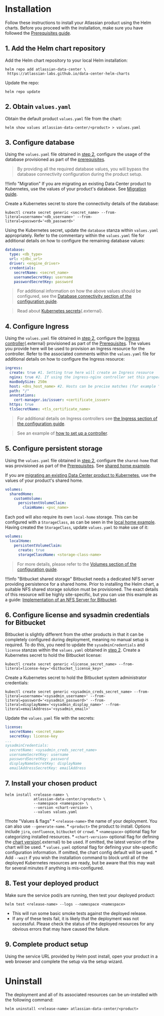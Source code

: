 # Installation 

Follow these instructions to install your Atlassian product using the Helm charts. Before you proceed with the installation, make sure you have followed the [Prerequisites guide](PREREQUISITES.md).

## 1. Add the Helm chart repository

Add the Helm chart repository to your local Helm installation:

```shell
helm repo add atlassian-data-center \
 https://atlassian-labs.github.io/data-center-helm-charts
```

Update the repo:

```shell
helm repo update
```

## 2. Obtain `values.yaml`

Obtain the default product `values.yaml` file from the chart:

```shell
helm show values atlassian-data-center/<product> > values.yaml
```

## 3. Configure database
Using the `values.yaml` file obtained in [step 2](#2-obtain-valuesyaml), configure the usage of the database provisioned as part of the [prerequisites](PREREQUISITES.md). 

> By providing all the required database values, you will bypass the database connectivity configuration during the product setup.

!!!info "Migration"
    If you are migrating an existing Data Center product to Kubernetes, use the values of your product's database. See [Migration guide](MIGRATION.md).

Create a Kubernetes secret to store the connectivity details of the database:

```shell
kubectl create secret generic <secret_name> --from-literal=username='<db_username>' --from-literal=password='<db_password>'
``` 

Using the Kubernetes secret, update the `database` stanza within `values.yaml` appropriately. Refer to the commentary within the `values.yaml` file for additional details on how to configure the remaining database values:

```yaml
database:
  type: <db_type>
  url: <jdbc_url>
  driver: <engine_driver>
  credentials:
    secretName: <secret_name>
    usernameSecretKey: username
    passwordSecretKey: password
```

> For additional information on how the above values should be configured, see the [Database connectivity section of the configuration guide](CONFIGURATION.md#database-connectivity).

> Read about [Kubernetes secrets](https://kubernetes.io/docs/concepts/configuration/secret/){.external}.
    
## 4. Configure Ingress
Using the `values.yaml` file obtained in [step 2](#2-obtain-valuesyaml), configure the [Ingress controller](https://kubernetes.io/docs/concepts/services-networking/ingress-controllers/){.external} provisioned as part of the [Prerequisites](PREREQUISITES.md). The values you provide here will be used to provision an Ingress resource for the controller. Refer to the associated comments within the `values.yaml` file for additional details on how to configure the Ingress resource:

```yaml
ingress:
  create: true #1. Setting true here will create an Ingress resource
  nginx: true #2. If using the ingress-nginx controller set this property to true
  maxBodySize: 250m
  host: <dns_host_name> #2. Hosts can be precise matches (for example “foo.bar.com”) or a wildcard (for example “*.foo.com”).
  path: "/"
  annotations:
    cert-manager.io/issuer: <certificate_issuer>
  https: true
  tlsSecretName: <tls_certificate_name>
```

> For additional details on Ingress controllers see [the Ingress section of the configuration guide](CONFIGURATION.md#ingress). 

> See an example of [how to set up a controller](../examples/ingress/CONTROLLERS.md).
    
## 5. Configure persistent storage

Using the `values.yaml` file obtained in [step 2](#2-obtain-valuesyaml), configure the `shared-home` that was provisioned as part of the [Prerequisites](PREREQUISITES.md). See [shared home example](../examples/storage/aws/SHARED_STORAGE.md).

If you are [migrating an existing Data Center product to Kubernetes](MIGRATION.md), use the values of your product's shared home. 


```yaml
volumes:
  sharedHome:
    customVolume:
      persistentVolumeClaim:
        claimName: <pvc_name>
```

Each pod will also require its own `local-home` storage. This can be configured with a `StorageClass`, as can be seen in the [local home example](../examples/storage/aws/LOCAL_STORAGE.md). Having created the `StorageClass`, update `values.yaml` to make use of it: 

```yaml
volumes:
  localHome:
    persistentVolumeClaim:
      create: true
      storageClassName: <storage-class-name>
```

> For more details, please refer to the [Volumes section of the configuration guide](CONFIGURATION.md#volumes).
    
!!!info "Bitbucket shared storage"
    Bitbucket needs a dedicated NFS server providing persistence for a shared home. Prior to installing the Helm chart, a suitable NFS shared storage solution must be provisioned. The exact details of this resource will be highly site-specific, but you can use this example as a guide: [Implementation of an NFS Server for Bitbucket](../examples/storage/nfs/NFS.md).
    
## 6. Configure license and sysadmin credentials for Bitbucket

Bitbucket is slightly different from the other products in that it can be completely configured during deployment, meaning no manual setup is required. To do this, you need to update the `sysadminCredentials` and `license` stanzas within the `values.yaml` obtained in [step 2](#2-obtain-valuesyaml).
Create a Kubernetes secret to hold the Bitbucket license:

```shell
kubectl create secret generic <license_secret_name> --from-literal=license-key='<bitbucket_license_key>'
```

Create a Kubernetes secret to hold the Bitbucket system administrator credentials:

```shell
kubectl create secret generic <sysadmin_creds_secret_name> --from-literal=username='<sysadmin_username>' --from-literal=password='<sysadmin_password>' --from-literal=displayName='<sysadmin_display_name>' --from-literal=emailAddress='<sysadmin_email>'
```

Update the `values.yaml` file with the secrets:

```yaml
license:
  secretName: <secret_name>
  secretKey: license-key
...
sysadminCredentials:
  secretName: <sysadmin_creds_secret_name>
  usernameSecretKey: username
  passwordSecretKey: password
  displayNameSecretKey: displayName
  emailAddressSecretKey: emailAddress
```

## 7. Install your chosen product

```shell
helm install <release-name> \
             atlassian-data-center/<product> \
             --namespace <namespace> \
             --version <chart-version> \
             --values values.yaml
```

!!!note "Values & flags"
    * `<release-name>` the name of your deployment. You can also use `--generate-name`.
    * `<product>` the product to install. Options include `jira`, `confluence`, `bitbucket` or `crowd`.
    * `<namespace>` optional flag for categorizing installed resources.
    * `<chart-version>` optional flag for defining the [chart version](https://artifacthub.io/packages/search?org=atlassian&sort=relevance&page=1){.external} to be used. If omitted, the latest version of the chart will be used.
    * `values.yaml` optional flag for defining your site-specific configuration information. If omitted, the chart config default will be used.
    * Add `--wait` if you wish the installation command to block until all of the deployed Kubernetes resources are ready, but be aware that this may wait for several minutes if anything is mis-configured.

## 8. Test your deployed product 

Make sure the service pod/s are running, then test your deployed product:

```shell
helm test <release-name> --logs --namespace <namespace>
```

* This will run some basic smoke tests against the deployed release.
* If any of these tests fail, it is likely that the deployment was not successful. Please check the status of the deployed resources for any obvious errors that may have caused the failure.

## 9. Complete product setup 

Using the service URL provided by Helm post install, open your product in a web browser and complete the setup via the setup wizard. 

# Uninstall
The deployment and all of its associated resources can be un-installed with the following command:
```shell
helm uninstall <release-name> atlassian-data-center/<product>
```